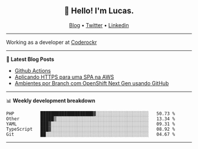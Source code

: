 <h2 align="center">👋 Hello! I'm Lucas.</h2>
<p align="center">
  <a href="https://www.lucassabreu.net.br/">Blog</a> •
  <a href="https://twitter.com/lucassabreu">Twitter</a> •
  <a href="https://www.linkedin.com/in/lucassantosabreu/">Linkedin</a>
</p>

---

Working as a developer at [Coderockr](https://github.com/Coderockr)

---

**📝 Latest Blog Posts**

<!-- BLOG-POST-LIST:START -->
- [Github Actions](https://www.lucassabreu.net.br/post/github-actions/)
- [Aplicando HTTPS para uma SPA na AWS](https://www.lucassabreu.net.br/post/aplicando-https-para-uma-spa-na-aws/)
- [Ambientes por Branch com OpenShift Next Gen usando GitHub](https://www.lucassabreu.net.br/post/ambientes-por-branch-com-openshift-next-gen-usando-github/)
<!-- BLOG-POST-LIST:END -->

---

📊 **Weekly development breakdown**
<!--START_SECTION:waka-->
```text
PHP          ████████████████████▓░░░░░░░░░░░░░░░░░░░░   50.73 % 
Other        █████▒░░░░░░░░░░░░░░░░░░░░░░░░░░░░░░░░░░░   13.34 % 
YAML         ███▓░░░░░░░░░░░░░░░░░░░░░░░░░░░░░░░░░░░░░   09.31 % 
TypeScript   ███▓░░░░░░░░░░░░░░░░░░░░░░░░░░░░░░░░░░░░░   08.92 % 
Git          ██░░░░░░░░░░░░░░░░░░░░░░░░░░░░░░░░░░░░░░░   04.67 % 
```
<!--END_SECTION:waka-->

---
